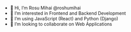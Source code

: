 - 👋 Hi, I’m Rosu Mihai     @roshumihai
- 👀 I’m interested in Frontend and Backend Development
- 🌱 I’m using JavaScript (React) and Python (Django)
- 💞️ I’m looking to collaborate on Web Applications

<!---
roshumihai/roshumihai is a ✨ special ✨ repository because its `README.md` (this file) appears on your GitHub profile.
You can click the Preview link to take a look at your changes.
--->
